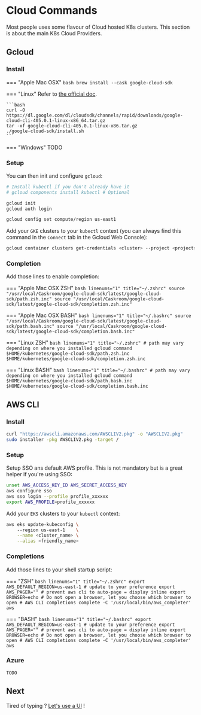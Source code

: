 # Cloud Commands

Most people uses some flavour of Cloud hosted K8s clusters. This section is about the main K8s Cloud Providers.

## Gcloud

### Install

=== "Apple Mac OSX"
    ```bash
    brew install --cask google-cloud-sdk
    ```

=== "Linux"
    Refer to [the official doc](https://cloud.google.com/sdk/docs/install?hl=fr#linux).

    ```bash
    curl -O https://dl.google.com/dl/cloudsdk/channels/rapid/downloads/google-cloud-cli-405.0.1-linux-x86_64.tar.gz
    tar -xf google-cloud-cli-405.0.1-linux-x86.tar.gz
    ./google-cloud-sdk/install.sh
    ```

=== "Windows"
    TODO

### Setup

You can then init and configure `gcloud`:

```bash
# Install kubectl if you don't already have it
# gcloud components install kubectl # Optional

gcloud init
gcloud auth login

gcloud config set compute/region us-east1
```

Add your `GKE` clusters to your `kubectl` context (you can always find this command in the `Connect` tab in the Gcloud Web Console):

```bash
gcloud container clusters get-credentials <cluster> --project <project>
```

### Completion

Add those lines to enable completion:

=== "Apple Mac OSX ZSH"
    ```bash linenums="1" title="~/.zshrc"
    source "/usr/local/Caskroom/google-cloud-sdk/latest/google-cloud-sdk/path.zsh.inc"
    source "/usr/local/Caskroom/google-cloud-sdk/latest/google-cloud-sdk/completion.zsh.inc"
    ```

=== "Apple Mac OSX BASH"
    ```bash linenums="1" title="~/.bashrc"
    source "/usr/local/Caskroom/google-cloud-sdk/latest/google-cloud-sdk/path.bash.inc"
    source "/usr/local/Caskroom/google-cloud-sdk/latest/google-cloud-sdk/completion.bash.inc"
    ```

=== "Linux ZSH"
    ```bash linenums="1" title="~/.zshrc"
    # path may vary depending on where you installed gcloud command
    $HOME/kubernetes/google-cloud-sdk/path.zsh.inc
    $HOME/kubernetes/google-cloud-sdk/completion.zsh.inc
    ```

=== "Linux BASH"
    ```bash linenums="1" title="~/.bashrc"
    # path may vary depending on where you installed gcloud command
    $HOME/kubernetes/google-cloud-sdk/path.bash.inc
    $HOME/kubernetes/google-cloud-sdk/completion.bash.inc
    ```

## AWS CLI

### Install

```bash
curl "https://awscli.amazonaws.com/AWSCLIV2.pkg" -o "AWSCLIV2.pkg"
sudo installer -pkg AWSCLIV2.pkg -target /
```

### Setup

Setup SSO ans default AWS profile. This is not mandatory but is a great helper if you're using SSO:

```bash
unset AWS_ACCESS_KEY_ID AWS_SECRET_ACCESS_KEY
aws configure sso
aws sso login --profile profile_xxxxxx
export AWS_PROFILE=profile_xxxxxx
```

Add your `EKS` clusters to your `kubectl` context:

```bash
aws eks update-kubeconfig \ 
    --region us-east-1    \
    --name <cluster_name> \
    --alias <friendly_name>

```

### Completions

Add those lines to your shell startup script:

=== "ZSH"
    ```bash linenums="1" title="~/.zshrc"
    export AWS_DEFAULT_REGION=us-east-1 # update to your preference
    export AWS_PAGER="" # prevent aws cli to auto-page = display inline
    export BROWSER=echo # Do not open a browser, let you choose which browser to open
    # AWS CLI completions
    complete -C '/usr/local/bin/aws_completer' aws
    ```

=== "BASH"
    ```bash linenums="1" title="~/.bashrc"
    export AWS_DEFAULT_REGION=us-east-1 # update to your preference
    export AWS_PAGER="" # prevent aws cli to auto-page = display inline
    export BROWSER=echo # Do not open a browser, let you choose which browser to open
    # AWS CLI completions
    complete -C '/usr/local/bin/aws_completer' aws
    ```

### Azure

    TODO

## Next

Tired of typing ? [Let's use a UI](../interfaces/k9s.md) !